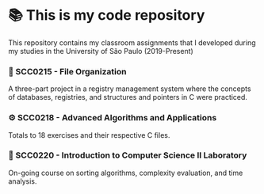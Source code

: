 # 📚 This is my code repository
This repository contains my classroom assignments that I developed during my studies in the University of São Paulo (2019-Present)

### 📁 SCC0215 - File Organization
A three-part project in a registry management system where the concepts of databases, registries, and structures and pointers in C were practiced.

### ⚙️ SCC0218 - Advanced Algorithms and Applications
Totals to 18 exercises and their respective C files.

### 🧪 SCC0220 - Introduction to Computer Science II Laboratory
On-going course on sorting algorithms, complexity evaluation, and time analysis.

